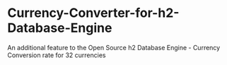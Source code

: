 # Currency-Converter-for-h2-Database-Engine
An additional feature to the Open Source h2 Database Engine - Currency Conversion rate for 32 currencies
